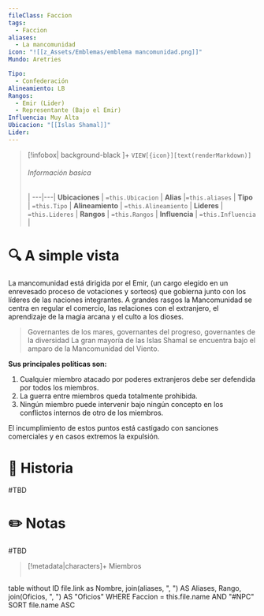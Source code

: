```yaml
---
fileClass: Faccion
tags:
  - Faccion
aliases:
  - La mancomunidad
icon: "![[z_Assets/Emblemas/emblema mancomunidad.png]]"
Mundo: Aretries

Tipo:
  - Confederación
Alineamiento: LB
Rangos:
  - Emir (Lider)
  - Representante (Bajo el Emir)
Influencia: Muy Alta
Ubicacion: "[[Islas Shamal]]"
Lider: 
---
```



> [!infobox| background-black ]+
`VIEW[{icon}][text(renderMarkdown)]`
> ###### Información basica
>  |
> ---|---|
>  **Ubicaciones** | `=this.Ubicacion` |
> **Alias** |`=this.aliases` |
> **Tipo** | `=this.Tipo` |
> **Alineamiento** | `=this.Alineamiento` |
> **Lideres** | `=this.Lideres` |
> **Rangos** | ``=this.Rangos`` |
> **Influencia** | `=this.Influencia` |




# 🔍 A simple vista

La mancomunidad está dirigida por el Emir, (un cargo elegido en un enrevesado proceso de votaciones y sorteos) que gobierna junto con los líderes de las naciones integrantes. A grandes rasgos la Mancomunidad se centra en regular el comercio, las relaciones con el extranjero, el aprendizaje de la magia arcana y el culto a los dioses.
> Governantes de los mares, governantes del progreso, governantes de la diversidad
La gran mayoría de las Islas Shamal se encuentra bajo el amparo de la Mancomunidad del Viento.


**Sus principales políticas son:**

1. Cualquier miembro atacado por poderes extranjeros debe ser defendida por todos los miembros.
2. La guerra entre miembros queda totalmente prohibida.
3. Ningún miembro puede intervenir bajo ningún concepto en los conflictos internos de otro de los miembros.

El incumplimiento de estos puntos está castigado con sanciones comerciales y en casos extremos la expulsión.

# 📜 Historia

#TBD

# ✏️ Notas

#TBD

> [!metadata|characters]+ Miembros
> ```dataview
table without ID file.link as Nombre,  join(aliases, ", ") AS Aliases, Rango, join(Oficios, ", ") AS "Oficios"
WHERE Faccion = this.file.name AND "#NPC"
SORT file.name ASC
